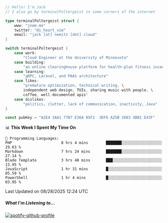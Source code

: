 ```go
// Hello! I'm Jack
// I also go by terminalPoltergeist in some corners of the internet

type terminalPoltergeist struct {
    www: "jnem.me"
    twitter: "@i_heart_vim"
    email: "jack [at] nemitz [dot] cloud"
}

switch terminalPoltergeist {
    case work:
        "Cloud Engineer at the University of Minnesota"
    case building:
        "an online clearinghouse platform for health-plan fitness incentive programs"
    case learning:
        "gRPC, Laravel, and PAAS architecture"
    case likes:
        "premature optimization, technical writing, \
        independent web-design, TUIs, sharing music with people, \
        coffee, well-documented apis"
    case dislikes:
        "politics, clutter, lack of communication, inactivity, Java"
}

const pubKey = "A2E4 3AA1 77B7 E36A 05F2  3DF6 A25B 2683 4BB1 E43F"
```

<!--START_SECTION:waka-->
📊 **This Week I Spent My Time On** 

```text
💬 Programming Languages: 
PHP                      8 hrs 4 mins        ███████░░░░░░░░░░░░░░░░░░   29.63 % 
Markdown                 7 hrs 24 mins       ███████░░░░░░░░░░░░░░░░░░   27.14 % 
Blade Template           3 hrs 48 mins       ███░░░░░░░░░░░░░░░░░░░░░░   13.95 % 
JavaScript               1 hr 31 mins        █░░░░░░░░░░░░░░░░░░░░░░░░   05.59 % 
PowerShell               1 hr 4 mins         █░░░░░░░░░░░░░░░░░░░░░░░░   03.95 % 
```


 Last Updated on 08/28/2025 12:24 UTC
<!--END_SECTION:waka-->

##### What I'm Listening to...

[![spotify-github-profile](https://jnem.me/listening-item?maxAge=2592000)](https://jnem.me/listening)
